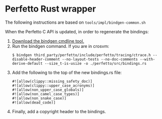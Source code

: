 # Perfetto Rust wrapper

The following instructions are based on `tools/impl/bindgen-common.sh`

When the Perfetto C API is updated, in order to regenerate the bindings:

1. [Download the bindgen cmdline tool.](https://rust-lang.github.io/rust-bindgen/command-line-usage.html)
1. Run the bindgen command. If you are in crosvm:
   ```
   $ bindgen third_party/perfetto/include/perfetto/tracing/ctrace.h --disable-header-comment --no-layout-tests --no-doc-comments --with-derive-default --size_t-is-usize -o ./perfetto/src/bindings.rs
   ```
1. Add the following to the top of the new bindings.rs file:
   ```
   #![allow(clippy::missing_safety_doc)]
   #![allow(clippy::upper_case_acronyms)]
   #![allow(non_upper_case_globals)]
   #![allow(non_camel_case_types)]
   #![allow(non_snake_case)]
   #![allow(dead_code)]
   ```
1. Finally, add a copyright header to the bindings.
